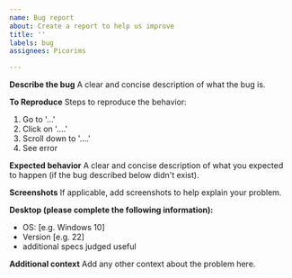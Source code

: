 ```yaml
---
name: Bug report
about: Create a report to help us improve
title: ''
labels: bug
assignees: Picorims

---
```


**Describe the bug**
A clear and concise description of what the bug is.

**To Reproduce**
Steps to reproduce the behavior:
1. Go to '...'
2. Click on '....'
3. Scroll down to '....'
4. See error

**Expected behavior**
A clear and concise description of what you expected to happen (if the bug described below didn't exist).

**Screenshots**
If applicable, add screenshots to help explain your problem.

**Desktop (please complete the following information):**
 - OS: [e.g. Windows 10]
 - Version [e.g. 22]
 - additional specs judged useful

**Additional context**
Add any other context about the problem here.
